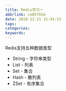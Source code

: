 ```yaml
---
title: Redis学习一
abbrlink: ce05fb5e
date: 2018-12-21 15:43:53
tags:
categories:
keywords:
---
```


Redis支持五种数据类型

- String - 字符串类型
- List - 列表
- Set  - 集合
- Hash - 散列表
- ZSet - 有序集合

